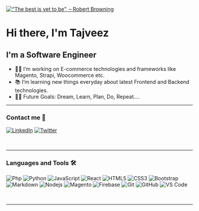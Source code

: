 [![“The best is yet to be”, – Robert Browning](https://pimp-my-readme.webapp.io/pimp-my-readme/wavy-banner?subtitle=%E2%80%93%20Austin%20Freeman&title=%E2%80%9CSimplicity%20is%20the%20soul%20of%20efficiency.%E2%80%9D)](https://pimp-my-readme.webapp.io)

# Hi there, I'm Tajveez

## I'm a Software Engineer

- 👨‍💻 I’m working on E-commerce technologies and frameworks like Magento, Strapi, Woocommerce etc.
- 📚 I’m learning new things everyday about latest Frontend and Backend technologies.
- 💪🏼 Future Goals: Dream, Learn, Plan, Do, Repeat....


---

### Contact me 📝
[![LinkedIn](https://pimp-my-readme.webapp.io/pimp-my-readme/social-media?social=LinkedIn)](https://www.linkedin.com/in/tajveez/)
[![Twitter](https://pimp-my-readme.webapp.io/pimp-my-readme/social-media?social=Twitter)](https://twitter.com/tajveezrehman)

<br />

---

### Languages and Tools 🛠 

![Php](https://img.shields.io/badge/-Php-564977?style=flat-square&logo=php&logoColor=ffffff)
![Python](http://img.shields.io/badge/-Python-3776AB?style=flat-square&logo=python&logoColor=ffffff)
![JavaScript](https://img.shields.io/badge/-JavaScript-%23F7DF1C?style=flat-square&logo=javascript&logoColor=000000&labelColor=%23F7DF1C&color=%23FFCE5A)
![React](https://img.shields.io/badge/-React-61DAFB?style=flat-square&logo=react&logoColor=ffffff)
![HTML5](https://img.shields.io/badge/-HTML5-%23E44D27?style=flat-square&logo=html5&logoColor=ffffff)
![CSS3](https://img.shields.io/badge/-CSS3-%231572B6?style=flat-square&logo=css3)
![Bootstrap](https://img.shields.io/badge/-Bootstrap-563D7C?style=flat-square&logo=Bootstrap)
![Markdown](https://img.shields.io/badge/-Markdown-000000?style=flat-square&logo=markdown)
![Nodejs](https://img.shields.io/badge/-Nodejs-339933?style=flat-square&logo=Node.js&logoColor=ffffff)
![Magento](https://img.shields.io/badge/-Magento-fb7a0d?style=flat-square&logo=Magento&logoColor=ffffff)
![Firebase](https://img.shields.io/badge/-Firebase-FFCA28?style=flat-square&logo=firebase&logoColor=ffffff)
![Git](https://img.shields.io/badge/-Git-%23F05032?style=flat-square&logo=git&logoColor=%23ffffff)
![GitHub](https://img.shields.io/badge/-GitHub-181717?style=flat-square&logo=github)
![VS Code](http://img.shields.io/badge/-VS%20Code-007ACC?style=flat-square&logo=visual-studio-code&logoColor=ffffff)

<br/>

---

<!-- [![Visitor Counter for tajveez](https://pimp-my-readme.webapp.io/pimp-my-readme/visitor-counter?page=tajveez)](https://pimp-my-readme.webapp.io) -->
